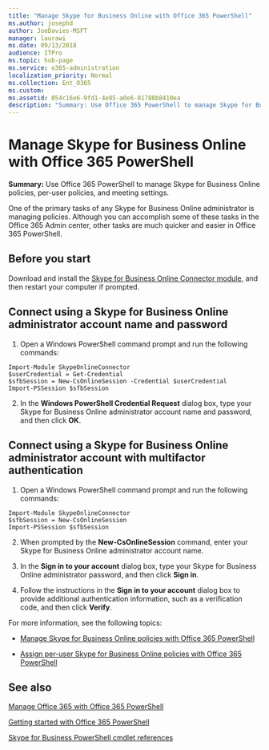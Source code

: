 ```yaml
---
title: "Manage Skype for Business Online with Office 365 PowerShell"
ms.author: josephd
author: JoeDavies-MSFT
manager: laurawi
ms.date: 09/13/2018
audience: ITPro
ms.topic: hub-page
ms.service: o365-administration
localization_priority: Normal
ms.collection: Ent_O365
ms.custom: 
ms.assetid: 054c16e6-9fd1-4e85-a0e6-81788b8410ea
description: "Summary: Use Office 365 PowerShell to manage Skype for Business Online policies, per-user policies, and meeting settings."
---
```


# Manage Skype for Business Online with Office 365 PowerShell

 **Summary:** Use Office 365 PowerShell to manage Skype for Business Online policies, per-user policies, and meeting settings.
  
One of the primary tasks of any Skype for Business Online administrator is managing policies. Although you can accomplish some of these tasks in the Office 365 Admin center, other tasks are much quicker and easier in Office 365 PowerShell. 

## Before you start

Download and install the [Skype for Business Online Connector module](https://www.microsoft.com/en-us/download/details.aspx?id=39366), and then restart your computer if prompted.


## Connect using a Skype for Business Online administrator account name and password

1. Open a Windows PowerShell command prompt and run the following commands: 
    
  ```
  Import-Module SkypeOnlineConnector
  $userCredential = Get-Credential
  $sfbSession = New-CsOnlineSession -Credential $userCredential
  Import-PSSession $sfbSession
  ```

2. In the **Windows PowerShell Credential Request** dialog box, type your Skype for Business Online administrator account name and password, and then click **OK**.


## Connect using a Skype for Business Online administrator account with multifactor authentication

1. Open a Windows PowerShell command prompt and run the following commands:

  ```
  Import-Module SkypeOnlineConnector
  $sfbSession = New-CsOnlineSession
  Import-PSSession $sfbSession
  ```

2. When prompted by the **New-CsOnlineSession** command, enter your Skype for Business Online administrator account name.

3. In the **Sign in to your account** dialog box, type your Skype for Business Online administrator password, and then click **Sign in**.

4. Follow the instructions in the **Sign in to your account** dialog box to provide additional authentication information, such as a verification code, and then click **Verify**.

For more information, see the following topics:
  
- [Manage Skype for Business Online policies with Office 365 PowerShell](manage-skype-for-business-online-policies-with-office-365-powershell.md)
    
- [Assign per-user Skype for Business Online policies with Office 365 PowerShell](assign-per-user-skype-for-business-online-policies-with-office-365-powershell.md)
    
## See also

[Manage Office 365 with Office 365 PowerShell](manage-office-365-with-office-365-powershell.md)
  
[Getting started with Office 365 PowerShell](getting-started-with-office-365-powershell.md)

[Skype for Business PowerShell cmdlet references](https://docs.microsoft.com/powershell/module/skype/?view=skype-ps)


